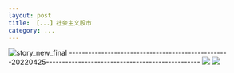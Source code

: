 ```yaml
---
layout: post
title: 【...】社会主义股市
category: ...
---
```

![story_new_final](http://rfbyhtcfm.hd-bkt.clouddn.com/img/story_new_final_0322.png)
--------------------------------------------------20220425------------------------------------------------
![](http://rfbyavrvr.hd-bkt.clouddn.com/img/factors-220425-1.png)
![](http://rfbyavrvr.hd-bkt.clouddn.com/img/long-time-see-220425-1.jpeg)
  




